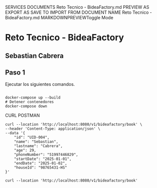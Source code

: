 SERVICES
DOCUMENTS
Reto Tecnico - BideaFactory.md
PREVIEW AS 
EXPORT AS 
SAVE TO 
IMPORT FROM 
DOCUMENT NAME
Reto Tecnico - BideaFactory.md
MARKDOWNPREVIEWToggle Mode
  
<h1 class="code-line" data-line-start=0 data-line-end=1 ><a id="Reto_Tecnico__BideaFactory_0"></a>Reto Tecnico - BideaFactory</h1>
<h2 class="code-line" data-line-start=1 data-line-end=2 ><a id="Sebastian_Cabrera_1"></a>Sebastian Cabrera</h2>
<h2 class="code-line" data-line-start=3 data-line-end=4 ><a id="Paso_1_3"></a>Paso 1</h2>
<p class="has-line-data" data-line-start="5" data-line-end="6">Ejecutar los siguientes comandos.</p>
<pre><code class="has-line-data" data-line-start="8" data-line-end="13" class="language-sh">
docker-compose up --build
<span class="hljs-comment"># Detener contenedores</span>
docker-compose down
</code></pre>
<p class="has-line-data" data-line-start="13" data-line-end="14">CURL POSTMAN</p>
<pre><code class="has-line-data" data-line-start="16" data-line-end="29" class="language-sh">curl --location <span class="hljs-string">'http://localhost:8080/v1/bideafactory/book'</span> \
--header <span class="hljs-string">'Content-Type: application/json'</span> \
--data <span class="hljs-string">'{
    "id": "UID-004",
    "name": "Sebastian",
    "lastname": "Cabrera",
    "age": 29,
    "phoneNumber": "51997446829",
    "startDate": "2025-01-01",
    "endDate": "2025-01-02",
    "houseId": "98765431-HS"
}'</span>
</code></pre>
<pre><code class="has-line-data" data-line-start="31" data-line-end="33" class="language-sh">curl --location <span class="hljs-string">'http://localhost:8080/v1/bideafactory/book'</span>
</code></pre>
